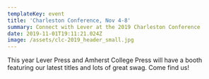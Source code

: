 ```yaml
---
templateKey: event
title: 'Charleston Conference, Nov 4-8'
summary: Connect with Lever at the 2019 Charleston Conference
date: 2019-11-01T19:11:21.024Z
image: /assets/clc-2019_header_small.jpg
---
```

This year Lever Press and Amherst College Press will have a booth featuring our latest titles and lots of great swag. Come find us!
